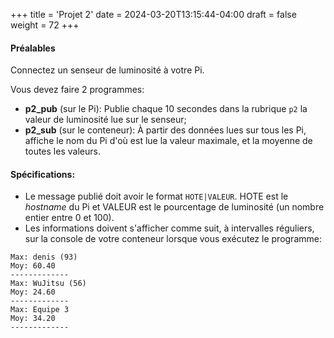 +++
title = 'Projet 2'
date = 2024-03-20T13:15:44-04:00
draft = false
weight = 72
+++

#### Préalables
Connectez un senseur de luminosité à votre Pi.

Vous devez faire 2 programmes:
+ **p2_pub** (sur le Pi): Publie chaque 10 secondes dans la rubrique `p2` la valeur de luminosité lue sur le senseur;
+ **p2_sub** (sur le conteneur): À partir des données lues sur tous les Pi, affiche le nom du Pi d'où est lue la valeur maximale, et la moyenne de toutes les valeurs.

#### Spécifications:
+ Le message publié doit avoir le format `HOTE|VALEUR`. HOTE est le _hostname_ du Pi et VALEUR est le pourcentage de luminosité (un nombre entier entre 0 et 100).
+ Les informations doivent s'afficher comme suit, à intervalles réguliers, sur la console de votre conteneur lorsque vous exécutez le programme:
```
Max: denis (93)
Moy: 60.40
-------------
Max: WuJitsu (56)
Moy: 24.60
-------------
Max: Equipe 3
Moy: 34.20
-------------
```


